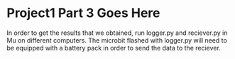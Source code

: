 # Project1 Part 3 Goes Here

In order to get the results that we obtained, run logger.py and reciever.py in Mu on different computers. The microbit flashed with logger.py will need to be equipped with a battery pack in order to send the data to the reciever.
